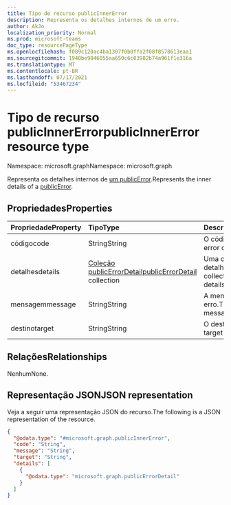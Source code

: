 ```yaml
---
title: Tipo de recurso publicInnerError
description: Representa os detalhes internos de um erro.
author: AkJo
localization_priority: Normal
ms.prod: microsoft-teams
doc_type: resourcePageType
ms.openlocfilehash: f089c120ac4ba1307f0b0ffa2f08f8578613eaa1
ms.sourcegitcommit: 1940be9846055aa650c6c03982b74a961f1e316a
ms.translationtype: MT
ms.contentlocale: pt-BR
ms.lasthandoff: 07/17/2021
ms.locfileid: "53467234"
---
```

# <a name="publicinnererror-resource-type"></a><span data-ttu-id="6ff57-103">Tipo de recurso publicInnerError</span><span class="sxs-lookup"><span data-stu-id="6ff57-103">publicInnerError resource type</span></span>

<span data-ttu-id="6ff57-104">Namespace: microsoft.graph</span><span class="sxs-lookup"><span data-stu-id="6ff57-104">Namespace: microsoft.graph</span></span>

<span data-ttu-id="6ff57-105">Representa os detalhes internos de [um publicError](../resources/publicerrordetail.md).</span><span class="sxs-lookup"><span data-stu-id="6ff57-105">Represents the inner details of a [publicError](../resources/publicerrordetail.md).</span></span> 
## <a name="properties"></a><span data-ttu-id="6ff57-106">Propriedades</span><span class="sxs-lookup"><span data-stu-id="6ff57-106">Properties</span></span>
|<span data-ttu-id="6ff57-107">Propriedade</span><span class="sxs-lookup"><span data-stu-id="6ff57-107">Property</span></span>|<span data-ttu-id="6ff57-108">Tipo</span><span class="sxs-lookup"><span data-stu-id="6ff57-108">Type</span></span>|<span data-ttu-id="6ff57-109">Descrição</span><span class="sxs-lookup"><span data-stu-id="6ff57-109">Description</span></span>|
|:---|:---|:---|
|<span data-ttu-id="6ff57-110">código</span><span class="sxs-lookup"><span data-stu-id="6ff57-110">code</span></span>|<span data-ttu-id="6ff57-111">String</span><span class="sxs-lookup"><span data-stu-id="6ff57-111">String</span></span>|<span data-ttu-id="6ff57-112">O código de erro.</span><span class="sxs-lookup"><span data-stu-id="6ff57-112">The error code.</span></span>|
|<span data-ttu-id="6ff57-113">detalhes</span><span class="sxs-lookup"><span data-stu-id="6ff57-113">details</span></span>|<span data-ttu-id="6ff57-114">[Coleção publicErrorDetail](../resources/publicerrordetail.md)</span><span class="sxs-lookup"><span data-stu-id="6ff57-114">[publicErrorDetail](../resources/publicerrordetail.md) collection</span></span>|<span data-ttu-id="6ff57-115">Uma coleção de detalhes de erro.</span><span class="sxs-lookup"><span data-stu-id="6ff57-115">A collection of error details.</span></span>|
|<span data-ttu-id="6ff57-116">mensagem</span><span class="sxs-lookup"><span data-stu-id="6ff57-116">message</span></span>|<span data-ttu-id="6ff57-117">String</span><span class="sxs-lookup"><span data-stu-id="6ff57-117">String</span></span>|<span data-ttu-id="6ff57-118">A mensagem de erro.</span><span class="sxs-lookup"><span data-stu-id="6ff57-118">The error message.</span></span>|
|<span data-ttu-id="6ff57-119">destino</span><span class="sxs-lookup"><span data-stu-id="6ff57-119">target</span></span>|<span data-ttu-id="6ff57-120">String</span><span class="sxs-lookup"><span data-stu-id="6ff57-120">String</span></span>|<span data-ttu-id="6ff57-121">O destino do erro.</span><span class="sxs-lookup"><span data-stu-id="6ff57-121">The target of the error.</span></span>|

## <a name="relationships"></a><span data-ttu-id="6ff57-122">Relações</span><span class="sxs-lookup"><span data-stu-id="6ff57-122">Relationships</span></span>
<span data-ttu-id="6ff57-123">Nenhum</span><span class="sxs-lookup"><span data-stu-id="6ff57-123">None.</span></span>

## <a name="json-representation"></a><span data-ttu-id="6ff57-124">Representação JSON</span><span class="sxs-lookup"><span data-stu-id="6ff57-124">JSON representation</span></span>
<span data-ttu-id="6ff57-125">Veja a seguir uma representação JSON do recurso.</span><span class="sxs-lookup"><span data-stu-id="6ff57-125">The following is a JSON representation of the resource.</span></span>
<!-- {
  "blockType": "resource",
  "@odata.type": "microsoft.graph.publicInnerError"
}
-->
``` json
{
  "@odata.type": "#microsoft.graph.publicInnerError",
  "code": "String",
  "message": "String",
  "target": "String",
  "details": [
    {
      "@odata.type": "microsoft.graph.publicErrorDetail"
    }
  ]
}
```
